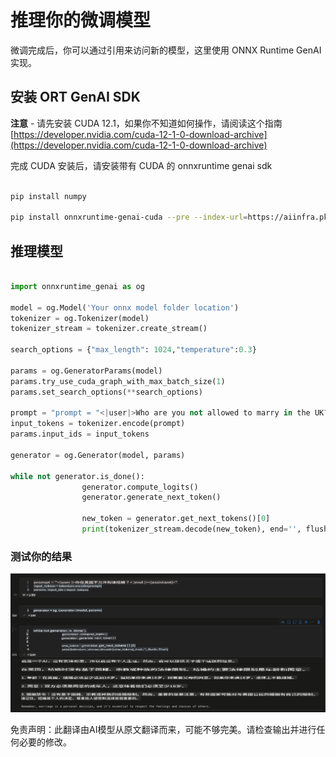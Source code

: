 # **推理你的微调模型**

微调完成后，你可以通过引用来访问新的模型，这里使用 ONNX Runtime GenAI 实现。

## **安装 ORT GenAI SDK**

**注意** - 请先安装 CUDA 12.1，如果你不知道如何操作，请阅读这个指南 [https://developer.nvidia.com/cuda-12-1-0-download-archive](https://developer.nvidia.com/cuda-12-1-0-download-archive)

完成 CUDA 安装后，请安装带有 CUDA 的 onnxruntime genai sdk

```bash

pip install numpy

pip install onnxruntime-genai-cuda --pre --index-url=https://aiinfra.pkgs.visualstudio.com/PublicPackages/_packaging/onnxruntime-genai/pypi/simple/

```

## **推理模型**

```python

import onnxruntime_genai as og

model = og.Model('Your onnx model folder location')
tokenizer = og.Tokenizer(model)
tokenizer_stream = tokenizer.create_stream()

search_options = {"max_length": 1024,"temperature":0.3}

params = og.GeneratorParams(model)
params.try_use_cuda_graph_with_max_batch_size(1)
params.set_search_options(**search_options)

prompt = "prompt = "<|user|>Who are you not allowed to marry in the UK?<|end|><|assistant|>""
input_tokens = tokenizer.encode(prompt)
params.input_ids = input_tokens

generator = og.Generator(model, params)

while not generator.is_done():
                generator.compute_logits()
                generator.generate_next_token()

                new_token = generator.get_next_tokens()[0]
                print(tokenizer_stream.decode(new_token), end='', flush=True)

```

### **测试你的结果**

![result](../../../../translated_images/result.b9b025fc2577ad5e3fd97341dd6c1e858a83c3291a4ed5ad4dc4fbd80a575b67.zh.png)

免责声明：此翻译由AI模型从原文翻译而来，可能不够完美。请检查输出并进行任何必要的修改。